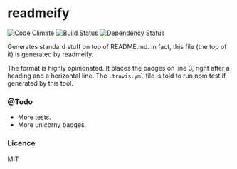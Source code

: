readmeify
==
[![Code Climate](http://img.shields.io/codeclimate/github/eiriksm/readmeify.svg)](https://codeclimate.com/github/eiriksm/readmeify)
[![Build Status](https://travis-ci.org/eiriksm/readmeify.svg)](https://travis-ci.org/eiriksm/readmeify)
[![Dependency Status](https://david-dm.org/eiriksm/readmeify.svg?theme=shields.io)](https://david-dm.org/eiriksm/readmeify)

Generates standard stuff on top of README.md. In fact, this file (the top of it)
is generated by readmeify.

The format is highly opinionated. It places the badges on line 3, right after a
heading and a horizontal line. The `.travis.yml` file is told to run npm test
if generated by this tool.

### @Todo
- More tests.
- More unicorny badges.

### Licence
MIT
